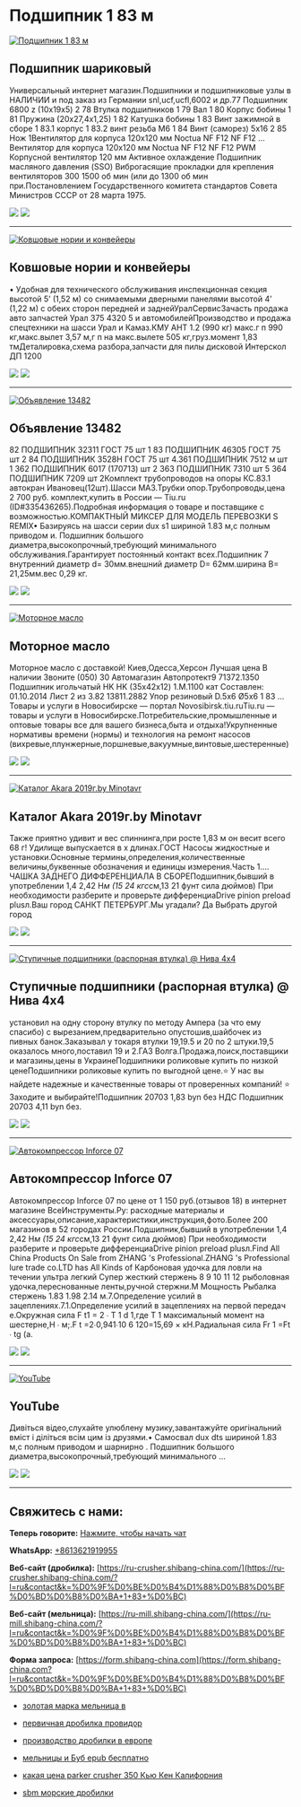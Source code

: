# Подшипник 1 83 м

<a href="https://swt.shibang-china.com/?l=ru&img&k=%D0%9F%D0%BE%D0%B4%D1%88%D0%B8%D0%BF%D0%BD%D0%B8%D0%BA+1+83+%D0%BC" target="_blank">![Подшипник 1 83 м](http://static.shibang-china.com/all-800x300/816.jpg)</a>

## Подшипник шариковый
Универсальный интернет магазин.Подшипники и подшипниковые узлы в НАЛИЧИИ и под заказ из Германии snl,ucf,ucfl,6002 и др.77 Подшипник 6800 z (10х19х5) 2 78 Втулка подшипников 1 79 Вал 1 80 Корпус бобины 1 81 Пружина (20х27,4х1,25) 1 82 Катушка бобины 1 83 Винт зажимной в сборе 1 83.1 корпус 1 83.2 винт резьба М6 1 84 Винт (саморез) 5х16 2 85 Нож 1Вентилятор для корпуса 120x120 мм Noctua NF F12 NF F12 …Вентилятор для корпуса 120x120 мм Noctua NF F12 NF F12 PWM Корпусной вентилятор 120 мм Активное охлаждение Подшипник масляного давления (SSO) Виброгасящие прокладки для крепления вентиляторов 300 1500 об мин (или до 1300 об мин при.Постановлением Государственного комитета стандартов Совета Министров СССР от 28 марта 1975.


<a href="https://whatsapp.shibangsoft.com/WhatsApp.php" target="_blank" title="WhatsApp">![](http://static.shibang-china.com/icon/whatsapp.png)</a> <a href="https://swt.shibang-china.com/?l=ru&icon&k=%D0%9F%D0%BE%D0%B4%D1%88%D0%B8%D0%BF%D0%BD%D0%B8%D0%BA+1+83+%D0%BC" target="_blank">![](http://static.shibang-china.com/icon/chat-ru.png)</a>

---

<a href="https://swt.shibang-china.com/?l=ru&img&k=%D0%9F%D0%BE%D0%B4%D1%88%D0%B8%D0%BF%D0%BD%D0%B8%D0%BA+1+83+%D0%BC" target="_blank">![Ковшовые нории и конвейеры](http://static.shibang-china.com/all-800x300/556.jpg)</a>

## Ковшовые нории и конвейеры
• Удобная для технического обслуживания инспекционная секция высотой 5’ (1,52 м) со снимаемыми дверными панелями высотой 4’ (1,22 м) с обеих сторон передней и заднейУралСервисЗачасть продажа авто запчастей Урал 375 4320 5 и автомобилейПроизводство и продажа спецтехники на шасси Урал и Камаз.КМУ АНТ 1.2 (990 кг) макс.г п 990 кг,макс.вылет 3,57 м,г п на макс.вылете 505 кг,груз.момент 1,83 тмДеталировка,схема разбора,запчасти для пилы дисковой Интерскол ДП 1200


<a href="https://whatsapp.shibangsoft.com/WhatsApp.php" target="_blank" title="WhatsApp">![](http://static.shibang-china.com/icon/whatsapp.png)</a> <a href="https://swt.shibang-china.com/?l=ru&icon&k=%D0%9F%D0%BE%D0%B4%D1%88%D0%B8%D0%BF%D0%BD%D0%B8%D0%BA+1+83+%D0%BC" target="_blank">![](http://static.shibang-china.com/icon/chat-ru.png)</a>

---

<a href="https://swt.shibang-china.com/?l=ru&img&k=%D0%9F%D0%BE%D0%B4%D1%88%D0%B8%D0%BF%D0%BD%D0%B8%D0%BA+1+83+%D0%BC" target="_blank">![Объявление 13482](http://static.shibang-china.com/all-800x300/315.jpg)</a>

## Объявление 13482
82 ПОДШИПНИК 32311 ГОСТ 75 шт 1 83 ПОДШИПНИК 46305 ГОСТ 75 шт 2 84 ПОДШИПНИК 3528Н ГОСТ 75 шт 4.361 ПОДШИПНИК 7512 м шт 1 362 ПОДШИПНИК 6017 (170713) шт 2 363 ПОДШИПНИК 7310 шт 5 364 ПОДШИПНИК 7209 шт 2Комплект трубопроводов на опоры КС.83.1 автокран Ивановец(12шт).Шасси МАЗ.Трубки опор.Трубопроводы,цена 2 700 руб. комплект,купить в России — Tiu.ru (ID#335436265).Подробная информация о товаре и поставщике с возможностью.КОМПАКТНЫЙ МИКСЕР ДЛЯ МОДЕЛЬ ПЕРЕВОЗКИ S REMIX• Базируясь на шасси серии dux s1 шириной 1.83 м,с полным приводом и. Подшипник большого диаметра,высокопрочный,требующий минимального обслуживания.Гарантирует постоянный контакт всех.Подшипник 7 внутренний диаметр d= 30мм.внешний диаметр D= 62мм.ширина B= 21,25мм.вес 0,29 кг.


<a href="https://whatsapp.shibangsoft.com/WhatsApp.php" target="_blank" title="WhatsApp">![](http://static.shibang-china.com/icon/whatsapp.png)</a> <a href="https://swt.shibang-china.com/?l=ru&icon&k=%D0%9F%D0%BE%D0%B4%D1%88%D0%B8%D0%BF%D0%BD%D0%B8%D0%BA+1+83+%D0%BC" target="_blank">![](http://static.shibang-china.com/icon/chat-ru.png)</a>

---

<a href="https://swt.shibang-china.com/?l=ru&img&k=%D0%9F%D0%BE%D0%B4%D1%88%D0%B8%D0%BF%D0%BD%D0%B8%D0%BA+1+83+%D0%BC" target="_blank">![Моторное масло](http://static.shibang-china.com/all-800x300/1201.jpg)</a>

## Моторное масло
Моторное масло с доставкой! Киев,Одесса,Херсон Лучшая цена В наличии Звоните (050) 30 Автомагазин Автопротект9 71372.1350 Подшипник игольчатый HK HK (35х42х12) 1.М.1100 кат Составлен: 01.10.2014 Лист 2 из 3.82 13811.2882 Упор резиновый D.5x6 &#216;5x6 1 83 …Товары и услуги в Новосибирске — портал Novosibirsk.tiu.ruTiu.ru — товары и услуги в Новосибирске.Потребительские,промышленные и оптовые товары все для вашего бизнеса,быта и отдыха!Укрупненные нормативы времени (нормы) и технология на ремонт насосов (вихревые,плунжерные,поршневые,вакуумные,винтовые,шестеренные)


<a href="https://whatsapp.shibangsoft.com/WhatsApp.php" target="_blank" title="WhatsApp">![](http://static.shibang-china.com/icon/whatsapp.png)</a> <a href="https://swt.shibang-china.com/?l=ru&icon&k=%D0%9F%D0%BE%D0%B4%D1%88%D0%B8%D0%BF%D0%BD%D0%B8%D0%BA+1+83+%D0%BC" target="_blank">![](http://static.shibang-china.com/icon/chat-ru.png)</a>

---

<a href="https://swt.shibang-china.com/?l=ru&img&k=%D0%9F%D0%BE%D0%B4%D1%88%D0%B8%D0%BF%D0%BD%D0%B8%D0%BA+1+83+%D0%BC" target="_blank">![Каталог Akara 2019г.by Minotavr](http://static.shibang-china.com/all-800x300/126.jpg)</a>

## Каталог Akara 2019г.by Minotavr
Также приятно удивит и вес спиннинга,при росте 1,83 м он весит всего 68 г! Удилище выпускается в х длинах.ГОСТ Насосы жидкостные и установки.Основные термины,определения,количественные величины,буквенные обозначения и единицы измерения.Часть 1.…ЧАШКА ЗАДНЕГО ДИФФЕРЕНЦИАЛА В СБОРЕПодшипник,бывший в употреблении 1,4 2,42 Н*м (15 24 кгс*см,13 21 фунт сила дюймов) При необходимости разберите и проверьте дифференциаDrive pinion preload plusл.Ваш город САНКТ ПЕТЕРБУРГ.Мы угадали? Да Выбрать другой город


<a href="https://whatsapp.shibangsoft.com/WhatsApp.php" target="_blank" title="WhatsApp">![](http://static.shibang-china.com/icon/whatsapp.png)</a> <a href="https://swt.shibang-china.com/?l=ru&icon&k=%D0%9F%D0%BE%D0%B4%D1%88%D0%B8%D0%BF%D0%BD%D0%B8%D0%BA+1+83+%D0%BC" target="_blank">![](http://static.shibang-china.com/icon/chat-ru.png)</a>

---

<a href="https://swt.shibang-china.com/?l=ru&img&k=%D0%9F%D0%BE%D0%B4%D1%88%D0%B8%D0%BF%D0%BD%D0%B8%D0%BA+1+83+%D0%BC" target="_blank">![Ступичные подшипники (распорная втулка) @ Нива 4x4](http://static.shibang-china.com/all-800x300/17.jpg)</a>

## Ступичные подшипники (распорная втулка) @ Нива 4x4
установил на одну сторону втулку по методу Ампера (за что ему спасибо) с вырезанием,предварительно опустошив,шайбочек из пивных банок.Заказывал у токаря втулки 19,19.5 и 20 по 2 штуки.19,5 оказалось много,поставил 19 и 2.ГАЗ Волга.Продажа,поиск,поставщики и магазины,цены в УкраинеПодшипники роликовые купить по низкой ценеПодшипники роликовые купить по выгодной цене.⭐ У нас вы найдете надежные и качественные товары от проверенных компаний! ⭐ Заходите и выбирайте!Подшипник 20703  1,83 byn без НДС Подшипник 20703  4,11 byn без.


<a href="https://whatsapp.shibangsoft.com/WhatsApp.php" target="_blank" title="WhatsApp">![](http://static.shibang-china.com/icon/whatsapp.png)</a> <a href="https://swt.shibang-china.com/?l=ru&icon&k=%D0%9F%D0%BE%D0%B4%D1%88%D0%B8%D0%BF%D0%BD%D0%B8%D0%BA+1+83+%D0%BC" target="_blank">![](http://static.shibang-china.com/icon/chat-ru.png)</a>

---

<a href="https://swt.shibang-china.com/?l=ru&img&k=%D0%9F%D0%BE%D0%B4%D1%88%D0%B8%D0%BF%D0%BD%D0%B8%D0%BA+1+83+%D0%BC" target="_blank">![Автокомпрессор Inforce 07](http://static.shibang-china.com/all-800x300/562.jpg)</a>

## Автокомпрессор Inforce 07
Автокомпрессор Inforce 07 по цене от 1 150 руб.(отзывов 18) в интернет магазине ВсеИнструменты.Ру: расходные материалы и аксессуары,описание,характеристики,инструкция,фото.Более 200 магазинов в 52 городах России.Подшипник,бывший в употреблении 1,4 2,42 Н*м (15 24 кгс*см,13 21 фунт сила дюймов) При необходимости разберите и проверьте дифференциаDrive pinion preload plusл.Find All China Products On Sale from ZHANG 's Professional.ZHANG 's Professional lure trade co.LTD has All Kinds of Карбоновая удочка для ловли на течении ультра легкий Супер жесткий стержень 8 9 10 11 12 рыболовная удочка,переснованные ленты,ручной стержни.М Мощность Рыбалка стержень 1.83 1.98 2.14 м.7.Определение усилий в зацеплениях.7.1.Определение усилий в зацеплениях на первой передач е.Окружная сила F t1 = 2 ∙ T 1 d 1,где T 1 максимальный момент на шестерне,Н ∙ м;.F t =2∙0,941∙10 6 120=15,69 &#215; кН.Радиальная сила Fr 1 =Ft ∙ tg (a.


<a href="https://whatsapp.shibangsoft.com/WhatsApp.php" target="_blank" title="WhatsApp">![](http://static.shibang-china.com/icon/whatsapp.png)</a> <a href="https://swt.shibang-china.com/?l=ru&icon&k=%D0%9F%D0%BE%D0%B4%D1%88%D0%B8%D0%BF%D0%BD%D0%B8%D0%BA+1+83+%D0%BC" target="_blank">![](http://static.shibang-china.com/icon/chat-ru.png)</a>

---

<a href="https://swt.shibang-china.com/?l=ru&img&k=%D0%9F%D0%BE%D0%B4%D1%88%D0%B8%D0%BF%D0%BD%D0%B8%D0%BA+1+83+%D0%BC" target="_blank">![YouTube](http://static.shibang-china.com/all-800x300/473.jpg)</a>

## YouTube
Дивіться відео,слухайте улюблену музику,завантажуйте оригінальний вміст і діліться всім цим із друзями.• Самосвал dux dts шириной 1.83 м,с полным приводом и шарнирно . Подшипник большого диаметра,высокопрочный,требующий минимального …

<a href="https://whatsapp.shibangsoft.com/WhatsApp.php" target="_blank" title="WhatsApp">![](http://static.shibang-china.com/icon/whatsapp.png)</a> <a href="https://swt.shibang-china.com/?l=ru&icon&k=%D0%9F%D0%BE%D0%B4%D1%88%D0%B8%D0%BF%D0%BD%D0%B8%D0%BA+1+83+%D0%BC" target="_blank">![](http://static.shibang-china.com/icon/chat-ru.png)</a>

---
## Свяжитесь с нами:

**Теперь говорите:** [Нажмите, чтобы начать чат](https://swt.shibang-china.com?l=ru&contact&k=%D0%9F%D0%BE%D0%B4%D1%88%D0%B8%D0%BF%D0%BD%D0%B8%D0%BA+1+83+%D0%BC)

**WhatsApp:**  [+8613621919955](https://whatsapp.shibangsoft.com/WhatsApp.php)

**Веб-сайт (дробилка):** [https://ru-crusher.shibang-china.com/](https://ru-crusher.shibang-china.com/?l=ru&contact&k=%D0%9F%D0%BE%D0%B4%D1%88%D0%B8%D0%BF%D0%BD%D0%B8%D0%BA+1+83+%D0%BC)

**Веб-сайт (мельница):** [https://ru-mill.shibang-china.com/](https://ru-mill.shibang-china.com/?l=ru&contact&k=%D0%9F%D0%BE%D0%B4%D1%88%D0%B8%D0%BF%D0%BD%D0%B8%D0%BA+1+83+%D0%BC)

**Форма запроса:** [https://form.shibang-china.com](https://form.shibang-china.com?l=ru&contact&k=%D0%9F%D0%BE%D0%B4%D1%88%D0%B8%D0%BF%D0%BD%D0%B8%D0%BA+1+83+%D0%BC)

* [золотая марка мельница в](../131/%D0%B7%D0%BE%D0%BB%D0%BE%D1%82%D0%B0%D1%8F%20%D0%BC%D0%B0%D1%80%D0%BA%D0%B0%20%D0%BC%D0%B5%D0%BB%D1%8C%D0%BD%D0%B8%D1%86%D0%B0%20%D0%B2.md)

* [первичная дробилка провидор](../133/%D0%BF%D0%B5%D1%80%D0%B2%D0%B8%D1%87%D0%BD%D0%B0%D1%8F%20%D0%B4%D1%80%D0%BE%D0%B1%D0%B8%D0%BB%D0%BA%D0%B0%20%D0%BF%D1%80%D0%BE%D0%B2%D0%B8%D0%B4%D0%BE%D1%80.md)

* [производство дробилки в европе](../134/%D0%BF%D1%80%D0%BE%D0%B8%D0%B7%D0%B2%D0%BE%D0%B4%D1%81%D1%82%D0%B2%D0%BE%20%D0%B4%D1%80%D0%BE%D0%B1%D0%B8%D0%BB%D0%BA%D0%B8%20%D0%B2%20%D0%B5%D0%B2%D1%80%D0%BE%D0%BF%D0%B5.md)

* [мельницы и Буб epub бесплатно](../133/%D0%BC%D0%B5%D0%BB%D1%8C%D0%BD%D0%B8%D1%86%D1%8B%20%D0%B8%20%D0%91%D1%83%D0%B1%20epub%20%D0%B1%D0%B5%D1%81%D0%BF%D0%BB%D0%B0%D1%82%D0%BD%D0%BE.md)

* [какая цена parker crusher 350 Кью Кен Калифорния](../134/%D0%BA%D0%B0%D0%BA%D0%B0%D1%8F%20%D1%86%D0%B5%D0%BD%D0%B0%20parker%20crusher%20350%20%D0%9A%D1%8C%D1%8E%20%D0%9A%D0%B5%D0%BD%20%D0%9A%D0%B0%D0%BB%D0%B8%D1%84%D0%BE%D1%80%D0%BD%D0%B8%D1%8F.md)

* [sbm морские дробилки](../135/sbm%20%D0%BC%D0%BE%D1%80%D1%81%D0%BA%D0%B8%D0%B5%20%D0%B4%D1%80%D0%BE%D0%B1%D0%B8%D0%BB%D0%BA%D0%B8.md)